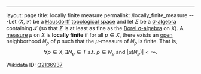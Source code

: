 ---
 layout: page
 title: locally finite measure
 permalink: /locally_finite_measure
---Let $(X,\mathcal T)$ be a [Hausdorff](https://defsmath.github.io/DefsMath/Hausdorff) [topological space](https://defsmath.github.io/DefsMath/topological_space) and let $\Sigma$ be a [σ-algebra](https://defsmath.github.io/DefsMath/σ-algebra)  containing $\mathcal T$ (so that $\Sigma$ is at least as fine as the [Borel σ-algebra](https://defsmath.github.io/DefsMath/Borel_σ-algebra) on $X$). A [measure](https://defsmath.github.io/DefsMath/measure_space) $\mu$ on $\Sigma$ is **locally finite** if for all $p \in X$, there exists an [open](https://defsmath.github.io/DefsMath/open) neighborhood $N_p$ of $p$ such that the $\mu$-measure of $N_p$ is finite. That is, $$\forall p \in X, \exists N_p \in T \text{ s.t. } p \in N_p \text{ and } |\mu(N_p)| < \infty.$$

Wikidata ID: [Q2136937](https://www.wikidata.org/wiki/Q2136937)